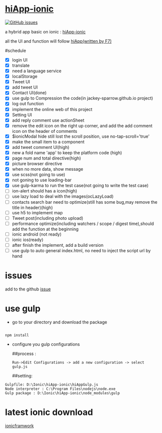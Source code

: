 # [hiApp-ionic](http://jackey-sparrow.github.io/)

[![GitHub issues](https://img.shields.io/github/issues/Jackey-Sparrow/hiApp-ionic.svg?style=flat-square)](https://github.com/Jackey-Sparrow/hiApp-ionic/issues)

a hybrid app basic on ionic : [hiApp-ionic](http://jackey-sparrow.github.io/)

all the UI and function will follow [hiApp(written by F7)](http://hi.dearb.me/)

#schedule

- [x] login UI 
- [x] translate
- [x] need a language service
- [x] localStorage 
- [x] Tweet UI
- [x] add tweet UI
- [x] Contact UI(done)
- [x] use gulp to Compression the code(in jackey-sparrow.github.io project)
- [x] log out function
- [x] implement the online web of this project
- [x] Setting UI
- [x] add reply comment use actionSheet
- [x] remove the edit icon on the right up corner, and add the add comment icon on the header of comments
- [x] $ionicModal hide still lost the scroll position, use no-tap-scroll='true'
- [x] make the small item to a component
- [x] add tweet comment UI(high)
- [x] new a fold name 'app' to keep the platform code (high)
- [x] page num and total directive(high)
- [x] picture browser directive
- [x] when no more data, show message
- [x] use scss(not going to use)
- [x] not goning to use loading-bar
- [x] use gulp-karma to run the test case(not going to write the test case)
- [ ] ion-alert should has a icon(high)
- [ ] use lazy load to deal with the images(ocLazyLoad)
- [ ] contacts search bar need to optimize(still has some bug,may remove the title in header)(high)
- [ ] use h5 to implement map
- [ ] Tweet post(including photo upload)
- [ ] performance optimize(including watchers / scope / digest time),should add the function at the beginning
- [ ] ionic android (not ready)
- [ ] ionic ios(ready)
- [ ] after finish the implement, add a build version
- [ ] use gulp to auto general index.html, no need to inject the script url by hand

# issues

add to the github [issue](https://github.com/Jackey-Sparrow/hiApp-ionic/issues)


# use gulp
- go to your directory and download the package

```

npm install

```

- configure you gulp configurations

  ##process :

  ```
  Run->Edit Configurations -> add a new configuration -> select gulp.js
  ```


  ##setting:


 ```
 Gulpfile: D:\Ionic\hiApp-ionic\hiAppGulp.js
 Node interpreter : C:\Program Files\nodejs\node.exe
 Gulp package : D:\Ionic\hiApp-ionic\node_modules\gulp
 ```
 
 
 # latest ionic download 
 
 [ionicframwork](http://code.ionicframework.com/#)
